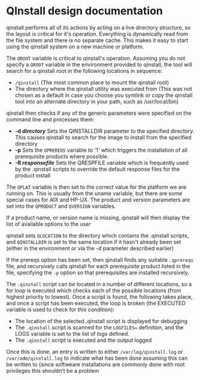 # QInstall design documentation

qinstall performs all of its actions by acting on a live directory
structure, so the layout is critical for it's operation. Everything is
dynamically read from the file system and there is no separate cache. This
makes it easy to start using the qinstall system on a new machine or
platform.

The `QROOT` variable is critical to qinstall's operation. Assuming you do
not specify a `QROOT` variable in the environment provided to qinstall, the
tool will search for a qinstall root in the following locations in
sequence:

* `/qinstall` (The most common place to mount the qinstall root)
* The directory where the qinstall utility was executed from (This was
     not chosen as a default in case you choose you symlink or copy the
     qinstall tool into an alternate directory in your path, such as
     /usr/local/bin)

qinstall then checks if any of the generic parameters were specified on
the command line and processes them:

* **-d _directory_** Sets the QINSTALLDIR parameter to the specified directory. This causes qinstall to search for the image to install from the specified directory
* **-p** Sets the `QPREREQS` variable to '1' which triggers the installation of all prerequisite products where possible.
* **-R _responsefile_** Sets the QRESPFILE variable which is frequently used by the .qinstall scripts to override the default response files for the product install

The `QPLAT` variable is then set to the correct value for the platform we
are running on. This is usually from the uname variable, but there are some
special cases for AIX and HP-UX. The product and version parameters are set
into the `QPRODUCT` and `QVERSION` variables.

If a product name, or version name is missing, qinstall will then display
the list of available options to the user

qinstall sets `QLOCATION` to the directory which contains the .qinstall
scripts, and `QINSTALLDIR` is set to the same location if it hasn't already
been set (either in the environment or via the -d parameter described
earlier)

If the prereqs option has been set, then qinstall finds any suitable
`.qprereqs` file, and recursively calls qinstall for each prerequisite product
listed in the file, specifying the `-p` option so that prerequisites are
installed recursively.

The `.qinstall` script can be located in a number of different locations,
so a for loop is executed which checks each of the possible locations (from
highest priority to lowest). Once a script is found, the following takes
place, and once a script has been executed, the loop is broken (the EXECUTED
variable is used to check for this condition):

* The location of the selected .qinstall script is displayed for debugging
* The `.qinstall` script is scanned for the `LOGFILES=` definition, and the LOGS variable is set to the list of logs defined.
* The `.qinstall` script is executed and the output logged

Once this is done, an entry is written to either `/var/log/qinstall.log` or
`/var/adm/qinstall.log` to indicate what has been done assuming this can be
written to (since softweare installations are commonly done with
root privileges this shouldn't be a problem
